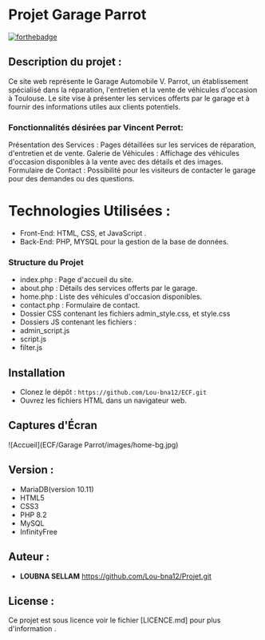 # Projet Garage Parrot 

[![forthebadge](https://forthebadge.com/images/badges/built-with-love.svg)](https://forthebadge.com)

## Description du projet : 
Ce site web représente le Garage Automobile V. Parrot, un établissement spécialisé dans la réparation, l'entretien et la vente de véhicules d'occasion à Toulouse. Le site vise à présenter les services offerts par le garage et à fournir des informations utiles aux clients potentiels.


### Fonctionnalités désirées par Vincent Perrot: 
Présentation des Services : Pages détaillées sur les services de réparation, d'entretien et de vente.
Galerie de Véhicules : Affichage des véhicules d'occasion disponibles à la vente avec des détails et des images.
Formulaire de Contact : Possibilité pour les visiteurs de contacter le garage pour des demandes ou des questions.


# Technologies Utilisées : 
- Front-End: HTML, CSS, et JavaScript . 
- Back-End: PHP, MYSQL pour la gestion de la base de données. 

### Structure du Projet
- index.php : Page d'accueil du site.
- about.php : Détails des services offerts par le garage.
- home.php : Liste des véhicules d'occasion disponibles.
- contact.php : Formulaire de contact.
- Dossier CSS contenant les fichiers admin_style.css, et style.css
- Dossiers JS contenant les fichiers :
- admin_script.js
- script.js
- filter.js

## Installation 
- Clonez  le dépôt : `https://github.com/Lou-bna12/ECF.git`
- Ouvrez les fichiers HTML dans un navigateur web.

## Captures  d'Écran
![Accueil](ECF/Garage Parrot/images/home-bg.jpg)


## Version :
- MariaDB(version 10.11) 
- HTML5
- CSS3
- PHP 8.2 
- MySQL
- InfinityFree
 

## Auteur : 
* **LOUBNA SELLAM** https://github.com/Lou-bna12/Projet.git

## License : 
Ce projet est sous licence voir le fichier [LICENCE.md] pour plus d'information . 
